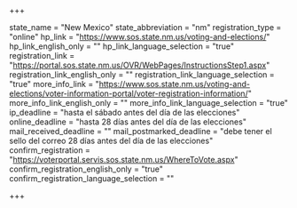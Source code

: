 +++

state_name = "New Mexico"
state_abbreviation = "nm"
registration_type = "online"
hp_link = "https://www.sos.state.nm.us/voting-and-elections/"
hp_link_english_only = ""
hp_link_language_selection = "true"
registration_link = "https://portal.sos.state.nm.us/OVR/WebPages/InstructionsStep1.aspx"
registration_link_english_only = ""
registration_link_language_selection = "true"
more_info_link = "https://www.sos.state.nm.us/voting-and-elections/voter-information-portal/voter-registration-information/"
more_info_link_english_only = ""
more_info_link_language_selection = "true"
ip_deadline = "hasta el sábado antes del día de las elecciones"
online_deadline = "hasta 28 días antes del día de las elecciones"
mail_received_deadline = ""
mail_postmarked_deadline = "debe tener el sello del correo 28 días antes del día de las elecciones"
confirm_registration = "https://voterportal.servis.sos.state.nm.us/WhereToVote.aspx"
confirm_registration_english_only = "true"
confirm_registration_language_selection = ""

+++